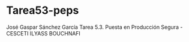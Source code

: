 # Tarea53-peps
José Gaspar Sánchez García
Tarea 5.3. Puesta en Producción Segura - CESCETI
ILYASS BOUCHNAFI
